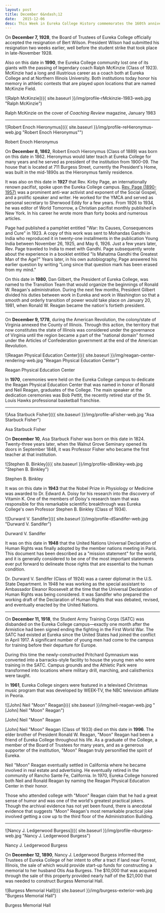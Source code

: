 ```yaml
---
layout: post
title: December 6&ndash;12
date:   2015-12-06
desc: This Week in Eureka College History commemorates the 160th anniversary of the founding of Eureka College on February 6, 1855, and is scheduled to run weekly through February 6, 2016.
---
```

On <strong>December 7, 1928</strong>, the Board of Trustees of Eureka College officially accepted the resignation of Bert Wilson. President Wilson had submitted his resignation two weeks earlier, well before the student strike that took place in late-November 1928.

Also on this date in <strong>1990</strong>, the Eureka College community lost one of its giants with the passing of legendary coach Ralph McKinzie (Class of 1923). McKinzie had a long and illustrious career as a coach both at Eureka College and at Northern Illinois University. Both institutions today honor his memory in athletic contests that are played upon locations that are named McKinzie Field.

![Ralph McKinzie]({{ site.baseurl }}/img/profile-rMckinzie-1983-web.jpg "Ralph McKinzie")
<p class="caption">Ralph McKinzie on the cover of <em>Coaching Review</em> magazine, January 1983</p>

<hr>

<article class="small-12 large-4 columns clearfix"> ![Robert Enoch Hieronymus]({{ site.baseurl }}/img/profile-reHieronymus-web.jpg "Robert Enoch Hieronymus"")
<p class="caption">Robert Enoch Hieronymus</p></article>

<p class="clearfix">On <strong>December 8, 1862</strong>, Robert Enoch Hieronymus (Class of 1889) was born on this date in 1862. Hieronymus would later teach at Eureka College for many years and he served as president of the institution from 1900-09. The house that is located at 711 Burgess Street, currently the President's Home, was built in the mid-1890s as the Hieronymus family residence.</p>

It was also on this date in <strong>1927</strong> that Rev. Kirby Page, an internationally renown pacifist, spoke upon the Eureka College campus. <a href="https://en.wikipedia.org/wiki/Kirby_Page">Rev. Page (1890-1957)</a> was a prominent anti-war activist and exponent of the Social Gospel, and a prolific speaker and writer. He worked for the YMCA and served as personal secretary to Sherwood Eddy for a few years. From 1926 to 1934, he was editor of World Tomorrow, a Christian pacifist monthly published in New York. In his career he wrote more than forty books and numerous articles.

Page had published a pamphlet entitled "War: Its Causes, Consequences and Cure" in 1923. A copy of this work was sent to Mohandas Gandhi in India who reproduced it in twenty-one installments in the publication Young India between November 26, 1925, and May 6, 1926. Just a few years later, Rev. Page traveled to India to meet with Gandhi. Page subsequently wrote about the experience in a booklet entitled "Is Mahatma Gandhi the Greatest Man of the Age?" Years later, in his own autobiography, Page answered his earlier question by writing "Long since that question mark has been erased from my mind."

On this date in <strong>1980</strong>, Dan Gilbert, the President of Eureka College, was named to the Transition Team that would organize the beginnings of Ronald W. Reagan's administration. During the next few months, President Gilbert divided his duties between work in Eureka and work in Washington so that a smooth and orderly transition of power would take place on January 20, 1981, when Ronald W. Reagan became the nation's fortieth president.

<hr>

On <strong>December 9, 1778</strong>, during the American Revolution, the colony/state of Virginia annexed the County of Illinois. Through this action, the territory that now constitutes the state of Illinois was considered under the governance of Virginia until the region became a part of the "national domain" formed under the Articles of Confederation government at the end of the American Revolution.

![Reagan Physical Education Center]({{ site.baseurl }}/img/reagan-center-rendering-web.jpg "Reagan Physical Education Center")
<p class="caption">Reagan Physical Education Center</p>


In <strong>1970</strong>, ceremonies were held on the Eureka College campus to dedicate the Reagan Physical Education Center that was named in honor of Ronald and Neil Reagan, graduates of the College. The main speaker at the dedication ceremonies was Bob Pettit, the recently retired star of the St. Louis Hawks professional basketball franchise.

<hr>
<article class="small-12 large-4 columns clearfix"> ![Asa Starbuck Fisher]({{ site.baseurl }}/img/profile-aFisher-web.jpg "Asa Starbuck Fisher")
<p class="caption">Asa Starbuck Fisher</p></article>

<p class="clearfix">On <strong>December 10</strong>, Asa Starbuck Fisher was born on this date in 1824. Twenty-three years later, when the Walnut Grove Seminary opened its doors in September 1848, it was Professor Fisher who became the first teacher at that institution.</p>

<article class="small-12 large-4 columns clearfix"> ![Stephen B. Binkley]({{ site.baseurl }}/img/profile-sBinkley-web.jpg "Stephen B. Binkley")
<p class="caption">Stephen B. Binkley</p></article>

<p class="clearfix">It was on this date in <strong>1943</strong> that the Nobel Prize in Physiology or Medicine was awarded to Dr. Edward A. Doisy for his research into the discovery of Vitamin K. One of the members of Doisy's research team that was responsible for this remarkable scientific breakthrough was Eureka College's own Professor Stephen B. Binkley (Class of 1934).</p>

<article class="small-12 large-4 columns clearfix"> ![Durward V. Sandifer]({{ site.baseurl }}/img/profile-dSandifer-web.jpg "Durward V. Sandifer")
<p class="caption">Durward V. Sandifer</p></article>

It was on this date in <strong>1948</strong> that the United Nations Universal Declaration of Human Rights was finally adopted by the member nations meeting in Paris. This document has been described as a "mission statement" for the world, and it is generally considered to be one of the most important statements ever put forward to delineate those rights that are essential to the human condition.

Dr. Durward V. Sandifer (Class of 1924) was a career diplomat in the U.S. State Department. In 1948 he was working as the special assistant to Ambassador Eleanor Roosevelt at the time that the Universal Declaration of Human Rights was being considered. It was Sandifer who prepared the working draft of the Declaration of Human Rights that was debated, revised, and eventually enacted by the United Nations.

<hr>

On <strong>December 11, 1918</strong>, the Student Army Training Corps (SATC) was disbanded on the Eureka College campus&mdash;exactly one month after the Armistice had been signed ending the fighting in the First World War. The SATC had existed at Eureka since the United States had joined the conflict in April 1917. A significant number of young men had come to the campus for training before their departure for Europe.

During this time the newly-constructed Pritchard Gymnasium was converted into a barracks-style facility to house the young men who were training in the SATC. Campus grounds and the Athletic Park were transformed into locations where military drill, marching, and calisthenics were taught.

In <strong>1961</strong>, Eureka College singers were featured in a televised Christmas music program that was developed by WEEK-TV, the NBC television affiliate in Peoria.

![[John] Neil "Moon" Reagan]({{ site.baseurl }}/img/neil-reagan-web.jpg "[John] Neil "Moon" Reagan")
<p class="caption">[John] Neil "Moon" Reagan</p>

[John] Neil "Moon" Reagan (Class of 1933) died on this date in <strong>1996</strong>. The elder brother of President Ronald W. Reagan, "Moon" Reagan had been a friend of Eureka College throughout his life. As a graduate of the College, a member of the Board of Trustees for many years, and as a generous supporter of the institution, "Moon" Reagan truly personified the spirit of Eureka.

Neil "Moon" Reagan eventually settled in California where he became involved in real estate and advertising. He eventually retired in the community of Rancho Sante Fe, California. In 1970, Eureka College honored both Neil and Ronald Reagan by naming the Reagan Physical Education Center in their honor.

Those who attended college with "Moon" Reagan claim that he had a great sense of humor and was one of the world's greatest practical jokers. Though the archival evidence has not yet been found, there is anecdotal evidence that suggests "Moon" Reagan's most remarkable practical joke involved getting a cow up to the third floor of the Administration Building.

<hr>

<article class="small-12 large-4 columns clearfix"> ![Nancy J. Ledgerwood Burgess]({{ site.baseurl }}/img/profile-nburgess-web.jpg "Nancy J. Ledgerwood Burgess")
<p class="caption">Nancy J. Ledgerwood Burgess</p></article>

On <strong>December 12, 1890</strong>, Nancy J. Ledgerwood Burgess informed the Trustees of Eureka College of her intent to offer a tract if land near Forrest, Illinois, the sale of which would provide start-up funds for constructing a memorial to her husband Otis Asa Burgess. The $10,000 that was acquired through the sale of this property provided nearly half of the $21,000 that was needed to construct Burgess Memorial Hall.

![Burgess Memorial Hall]({{ site.baseurl }}/img/burgess-exterior-web.jpg "Burgess Memorial Hall")
<p class="caption">Burgess Memorial Hall</p>
